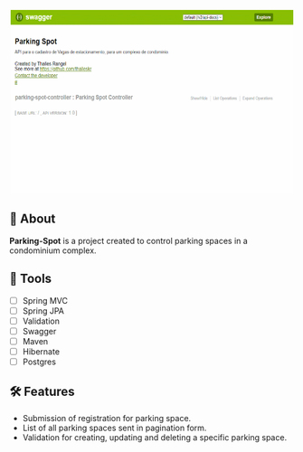 <p align="center">
  <img width="500" height="325" src="src/main/resources/assets/GIF 12-05-2022 00-11-15.gif">
</p>

## 📗 About

**Parking-Spot** is a project created to control parking spaces in a condominium complex.
## 🔨 Tools

-   [ ] Spring MVC
-   [ ] Spring JPA
-   [ ] Validation
-   [ ] Swagger
-   [ ] Maven
-   [ ] Hibernate
-   [ ] Postgres

## 🛠️ Features
- Submission of registration for parking space.
- List of all parking spaces sent in pagination form.
- Validation for creating, updating and deleting a specific parking space.
